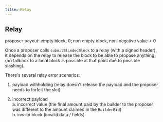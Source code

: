 ```yaml
---
title: Relay
---
```


## Relay

proposer payout: empty block, 0; non empty block, non-negative value < 0

Once a proposer calls `submitBlindedBlock` to a relay (with a signed header), it depends on the
relay to release the block to be able to propose anything (no fallback to a local block is possible
at that point due to possible slashing).

There's several relay error scenarios:

1.  payload withholding (relay doesn't release the payload and the proposer needs to forfeit the slot)

2.  incorrect payload  
    a. incorrect value (the final amount paid by the builder to the proposer was different to the amount claimed in the `BuilderBid`)  
    b. invalid block (invalid data / fields)
